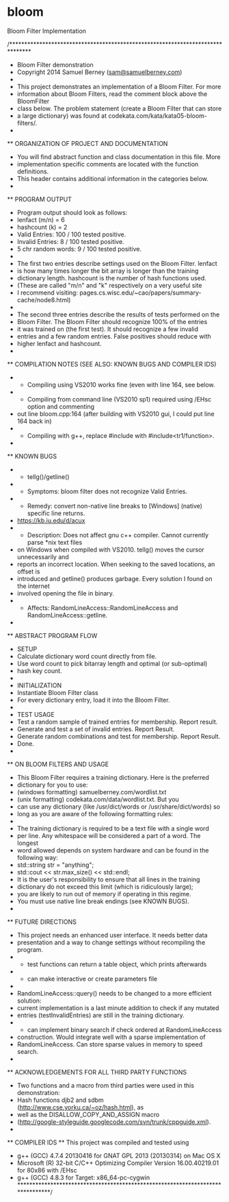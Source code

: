 bloom
=====

Bloom Filter Implementation

/*******************************************************************************
* Bloom Filter demonstration
* Copyright 2014 Samuel Berney (sam@samuelberney.com)
*
* This project demonstrates an implementation of a Bloom Filter. For more
* information about Bloom Filters, read the comment block above the BloomFilter
* class below. The problem statement (create a Bloom Filter that can store
* a large dictionary) was found at codekata.com/kata/kata05-bloom-filters/.
*
** ORGANIZATION OF PROJECT AND DOCUMENTATION
* You will find abstract function and class documentation in this file. More
* implementation specific comments are located with the function definitions.
* This header contains additional information in the categories below.
*
** PROGRAM OUTPUT
* Program output should look as follows:
* lenfact (m/n) = 6
* hashcount (k) = 2
* Valid Entries: 100 / 100 tested positive.
* Invalid Entries: 8 / 100 tested positive.
* 5 chr random words: 9 / 100 tested positive.
*
* The first two entries describe settings used on the Bloom Filter. lenfact
* is how many times longer the bit array is longer than the training
* dictionary length. hashcount is the number of hash functions used.
* (These are called "m/n" and "k" respectively on a very useful site
* I recommend visiting: pages.cs.wisc.edu/~cao/papers/summary-cache/node8.html)
*
* The second three entries describe the results of tests performed on the
* Bloom Filter. The Bloom Filter should recognize 100% of the entries
* it was trained on (the first test). It should recognize a few invalid
* entries and a few random entries. False positives should reduce with
* higher lenfact and hashcount.
*
** COMPILATION NOTES (SEE ALSO: KNOWN BUGS AND COMPILER IDS)
* * Compiling using VS2010 works fine (even with line 164, see below.
* * Compiling from command line (VS2010 sp1) required using /EHsc option and commenting
* out line bloom.cpp:164 (after building with VS2010 gui, I could put line 164 back in)
* * Compiling with g++, replace #include<functional> with #include<tr1/function>.
*
** KNOWN BUGS
* * tellg()/getline()
* * Symptoms: bloom filter does not recognize Valid Entries.
* * Remedy: convert non-native line breaks to [Windows] (native) specific line returns.
* https://kb.iu.edu/d/acux
* * Description: Does not affect gnu c++ compiler. Cannot currently parse *nix text files
* on Windows when compiled with VS2010. tellg() moves the cursor unnecessarily and
* reports an incorrect location. When seeking to the saved locations, an offset is
* introduced and getline() produces garbage. Every solution I found on the internet
* involved opening the file in binary.
* * Affects: RandomLineAccess::RandomLineAccess and RandomLineAccess::getline.
*
** ABSTRACT PROGRAM FLOW
* SETUP
* Calculate dictionary word count directly from file.
* Use word count to pick bitarray length and optimal (or sub-optimal)
* hash key count.
*
* INITIALIZATION
* Instantiate Bloom Filter class
* For every dictionary entry, load it into the Bloom Filter.
*
* TEST USAGE
* Test a random sample of trained entries for membership. Report result.
* Generate and test a set of invalid entries. Report Result.
* Generate random combinations and test for membership. Report Result.
* Done.
*
** ON BLOOM FILTERS AND USAGE
* This Bloom Filter requires a training dictionary. Here is the preferred
* dictionary for you to use:
* (windows formatting) samuelberney.com/wordlist.txt
* (unix formatting) codekata.com/data/wordlist.txt. But you
* can use any dictionary (like /usr/dict/words or /usr/share/dict/words) so
* long as you are aware of the following formatting rules:
*
* The training dictionary is required to be a text file with a single word
* per line. Any whitespace will be considered a part of a word. The longest
* word allowed depends on system hardware and can be found in the following way:
* std::string str = "anything";
* std::cout << str.max_size() << std::endl;
* It is the user's responsibility to ensure that all lines in the training
* dictionary do not exceed this limit (which is ridiculously large);
* you are likely to run out of memory if operating in this regime.
* You must use native line break endings (see KNOWN BUGS).
*
** FUTURE DIRECTIONS
* This project needs an enhanced user interface. It needs better data
* presentation and a way to change settings without recompiling the program.
* * test functions can return a table object, which prints afterwards
* * can make interactive or create parameters file
*
* RandomLineAccess::query() needs to be changed to a more efficient solution:
* current implementation is a last minute addition to check if any mutated
* entries (testInvalidEntries) are still in the training dictionary.
* * can implement binary search if check ordered at RandomLineAccess
* construction. Would integrate well with a sparse implementation of
* RandomLineAccess. Can store sparse values in memory to speed search.
*
** ACKNOWLEDGEMENTS FOR ALL THIRD PARTY FUNCTIONS
* Two functions and a macro from third parties were used in this demonstration:
* Hash functions djb2 and sdbm (http://www.cse.yorku.ca/~oz/hash.html), as
* well as the DISALLOW_COPY_AND_ASSIGN macro
* (http://google-styleguide.googlecode.com/svn/trunk/cppguide.xml).
*
** COMPILER IDS
** This project was compiled and tested using
* g++ (GCC) 4.7.4 20130416 for GNAT GPL 2013 (20130314) on Mac OS X
* Microsoft (R) 32-bit C/C++ Optimizing Compiler Version 16.00.40219.01 for 80x86 with /EHsc
* g++ (GCC) 4.8.3 for Target: x86_64-pc-cygwin
*******************************************************************************/
